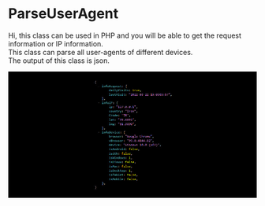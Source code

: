 # ParseUserAgent
Hi, this class can be used in PHP and you will be able to get the request information or IP information.<br>
This class can parse all user-agents of different devices.<br>
The output of this class is json.<br>

![](img/resultInfo.jpg)